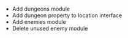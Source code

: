 * Add dungeons module
* Add dungeon property to location interface
* Add enemies module
* Delete unused enemy module